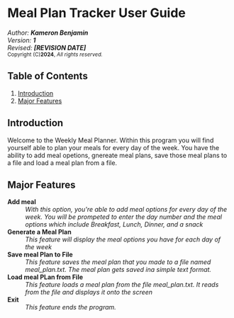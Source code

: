 # Meal Plan Tracker User Guide

_Author: **Kameron Benjamin**_ <br/>
_Version: **1**_ <br/>
_Revised: **[REVISION DATE]**_ <br/>
<small>Copyright (C)**2024**, <i>All rights reserved.</i></small>

[//]: <> (User Guide Samples: https://www.dropbox.com/scl/fo/l4cwcd61u2k6n8w6ovbzu/h?rlkey=djxdqkmyexvbw7jcdao6u2hlg&dl=1)

## Table of Contents

1. [Introduction](#introduction)
2. [Major Features](#major-features)

## Introduction
Welcome to the Weekly Meal Planner. Within this program you will find yourself able to plan your meals for every day of the week. You have the ability to add meal opetions, gnereate meal plans, save those meal plans to a file and load a meal plan from a file.

## Major Features


<dl>
    <dt>
        <strong>Add meal</strong>
    </dt>
    <dd>
        <i>With this option, you're able to add meal options for every day of the week. You will be prompeted to enter the day number and the meal options which include Breakfast, Lunch, Dinner, and a snack</i>
    </dd>
    <dt>
        <strong>Generate a Meal Plan</strong>
    </dt>
    <dd>
        <i>This feature will display the meal options you have for each day of the week</i>
    </dd>
    <dt>
        <strong>Save meal Plan to File</strong>
    </dt>
    <dd>
        <i>This feature saves the meal plan that you made to a file named meal_plan.txt. The meal plan gets saved ina simple text format.</i>
    </dd>
    <dt>
        <strong>Load meal PLan from File</strong>
    </dt>
    <dd>
        <i>This feature loads a meal plan from the file meal_plan.txt. It reads from the file and displays it onto the screen</i>
    </dd>
    <dt>
        <strong>Exit</strong>
    </dt>
    <dd>
        <i>This feature ends the program.</i>
    </dd>
</dl>


